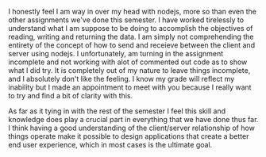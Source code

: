 I honestly feel I am way in over my head with nodejs, more so than even the other assignments we've done this semester. I have worked tirelessly to understand what I am suppose to be doing to accomplish the objectives of reading, writing and returning the data. I am simply not comprehending the entirety of the concept of how to send and receieve between the client and server using nodejs. I unfortunately, am turning in the assignment incomplete and not working with alot of commented out code as to show what I did try. It is completely out of my nature to leave things incomplete, and I absolutely don't like the feeling. I know my grade will reflect my inability but I made an appointment to meet with you because I really want to try and find a bit of clarity with this. 

As far as it tying in with the rest of the semester I feel this skill and knowledge does play a crucial part in everything that we have done thus far. I think having a good understanding of the client/server relationship of how things operate make it possible to design applications that create a better end user experience, which in most cases is the ultimate goal. 
